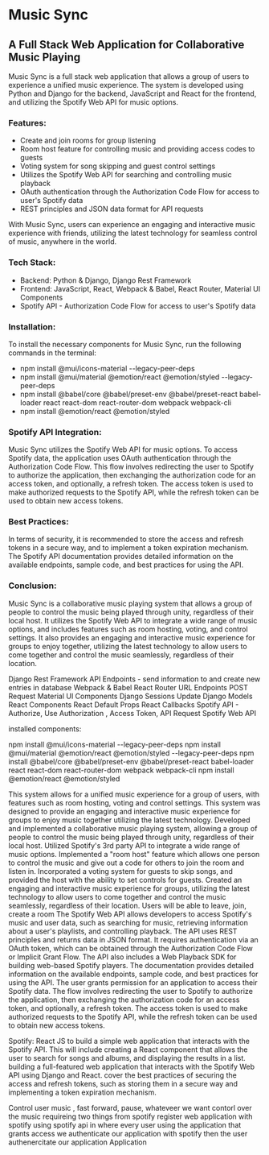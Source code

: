# Music Sync
## A Full Stack Web Application for Collaborative Music Playing

Music Sync is a full stack web application that allows a group of users to experience a unified music experience. The system is developed using Python and Django for the backend, JavaScript and React for the frontend, and utilizing the Spotify Web API for music options.

### Features:

- Create and join rooms for group listening
- Room host feature for controlling music and providing access codes to guests
- Voting system for song skipping and guest control settings
- Utilizes the Spotify Web API for searching and controlling music playback
- OAuth authentication through the Authorization Code Flow for access to user's Spotify data
- REST principles and JSON data format for API requests

With Music Sync, users can experience an engaging and interactive music experience with friends, utilizing the latest technology for seamless control of music, anywhere in the world.

### Tech Stack:

- Backend: Python & Django, Django Rest Framework
- Frontend: JavaScript, React, Webpack & Babel, React Router, Material UI Components
- Spotify API - Authorization Code Flow for access to user's Spotify data

### Installation: 

To install the necessary components for Music Sync, run the following commands in the terminal:

- npm install @mui/icons-material --legacy-peer-deps
- npm install @mui/material @emotion/react @emotion/styled --legacy-peer-deps
- npm install @babel/core @babel/preset-env @babel/preset-react babel-loader react react-dom react-router-dom webpack webpack-cli
- npm install @emotion/react @emotion/styled

### Spotify API Integration: 

Music Sync utilizes the Spotify Web API for music options. To access Spotify data, the application uses OAuth authentication through the Authorization Code Flow. This flow involves redirecting the user to Spotify to authorize the application, then exchanging the authorization code for an access token, and optionally, a refresh token. The access token is used to make authorized requests to the Spotify API, while the refresh token can be used to obtain new access tokens.

### Best Practices: 

In terms of security, it is recommended to store the access and refresh tokens in a secure way, and to implement a token expiration mechanism. The Spotify API documentation provides detailed information on the available endpoints, sample code, and best practices for using the API.

### Conclusion: 

Music Sync is a collaborative music playing system that allows a group of people to control the music being played through unity, regardless of their local host. It utilizes the Spotify Web API to integrate a wide range of music options, and includes features such as room hosting, voting, and control settings. It also provides an engaging and interactive music experience for groups to enjoy together, utilizing the latest technology to allow users to come together and control the music seamlessly, regardless of their location.




Django Rest Framework
API Endpoints - send information to and create new entries in database
Webpack & Babel
React Router
URL Endpoints
POST Request
Material UI Components
Django Sessions
Update Django Models
React Components 
React Default Props
React Callbacks
Spotify API - Authorize,  Use Authorization , Access Token, API Request
Spotify Web API


installed components:

npm install @mui/icons-material --legacy-peer-deps
npm install @mui/material @emotion/react @emotion/styled --legacy-peer-deps
npm install @babel/core @babel/preset-env @babel/preset-react babel-loader react react-dom react-router-dom webpack webpack-cli
npm install @emotion/react @emotion/styled

This system allows for a unified music experience for a group of users, with features such as room hosting, voting and control settings. This system was designed to provide an engaging and interactive music experience for groups to enjoy music together utilizing the latest technology.
Developed and implemented a collaborative music playing system, allowing a group of people to control the music being played through unity, regardless of their local host. Utilized Spotify's 3rd party API to integrate a wide range of music options.
Implemented a "room host" feature which allows one person to control the music and give out a code for others to join the room and listen in.
Incorporated a voting system for guests to skip songs, and provided the host with the ability to set controls for guests.
Created an engaging and interactive music experience for groups, utilizing the latest technology to allow users to come together and control the music seamlessly, regardless of their location.
Users will be able to leave, join, create a room 
The Spotify Web API allows developers to access Spotify's music and user data, such as searching for music, retrieving information about a user's playlists, and controlling playback. The API uses REST principles and returns data in JSON format. It requires authentication via an OAuth token, which can be obtained through the Authorization Code Flow or Implicit Grant Flow. The API also includes a Web Playback SDK for building web-based Spotify players. The documentation provides detailed information on the available endpoints, sample code, and best practices for using the API. The user grants permission for an application to access their Spotify data. The flow involves redirecting the user to Spotify to authorize the application, then exchanging the authorization code for an access token, and optionally, a refresh token. The access token is used to make authorized requests to the Spotify API, while the refresh token can be used to obtain new access tokens.

Spotify:
React JS to build a simple web application that interacts with the Spotify API. This will include creating a React component that allows the user to search for songs and albums, and displaying the results in a list.
building a full-featured web application that interacts with the Spotify Web API using Django and React.
cover the best practices of securing the access and refresh tokens, such as storing them in a secure way and implementing a token expiration mechanism.

Control user music , fast forward, pause, whateveer we want contorl over the music requireing two things from spotify 
register web application with spotify using spotify api in where every user using the application that grants access 
we authenticate our application with spotify then the user authenercitate our application
Application 

